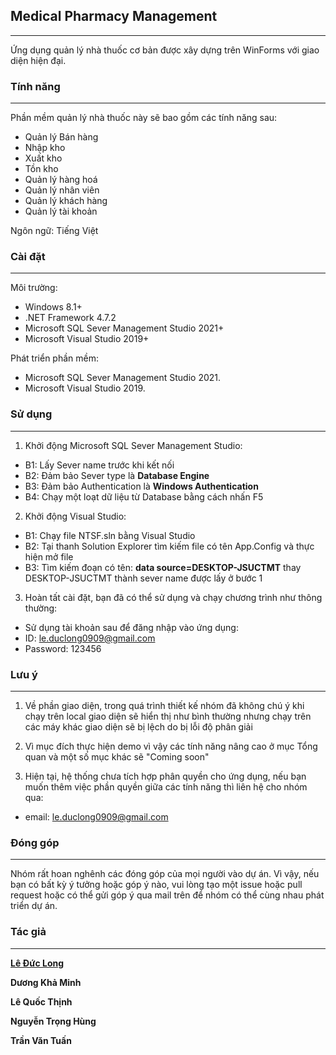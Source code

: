 ## Medical Pharmacy Management
***
Ứng dụng quản lý nhà thuốc cơ bản được xây dựng trên WinForms với giao diện hiện đại.

### Tính năng
***
Phần mềm quản lý nhà thuốc này sẽ bao gồm các tính năng sau:
* Quản lý Bán hàng
* Nhập kho
* Xuất kho
* Tồn kho
* Quản lý hàng hoá
* Quản lý nhân viên
* Quản lý khách hàng
* Quản lý tài khoản

Ngôn ngữ: Tiếng Việt


### Cài đặt
***
Môi trường:
* Windows 8.1+
* .NET Framework 4.7.2
* Microsoft SQL Sever Management Studio 2021+
* Microsoft Visual Studio 2019+

Phát triển phần mềm:
* Microsoft SQL Sever Management Studio 2021.
* Microsoft Visual Studio 2019.


### Sử dụng
***
1. Khởi động Microsoft SQL Sever Management Studio:
* B1: Lấy Sever name trước khi kết nối
* B2: Đảm bảo Sever type là **Database Engine**
* B3: Đảm bảo Authentication là **Windows Authentication**
* B4: Chạy một loạt dữ liệu từ Database bằng cách nhấn F5

2. Khởi động Visual Studio:
* B1: Chạy file NTSF.sln bằng Visual Studio
* B2: Tại thanh Solution Explorer tìm kiếm file có tên App.Config và thực hiện mở file
* B3: Tìm kiếm đoạn có tên: **data source=DESKTOP-JSUCTMT** thay DESKTOP-JSUCTMT thành sever name được lấy ở bước 1

3. Hoàn tất cài đặt, bạn đã có thể sử dụng và chạy chương trình như thông thường:
* Sử dụng tài khoản sau để đăng nhập vào ứng dụng:
* ID: le.duclong0909@gmail.com
* Password: 123456


### Lưu ý
***
1. Về phần giao diện, trong quá trình thiết kế nhóm đã không chú ý khi chạy trên local giao diện sẽ hiển thị như bình thường
nhưng chạy trên các máy khác giao diện sẽ bị lệch do bị lỗi độ phân giải

2. Vì mục đích thực hiện demo vì vậy các tính năng nâng cao ở mục Tổng quan và một số mục khác sẽ "Coming soon"

3. Hiện tại, hệ thống chưa tích hợp phân quyền cho ứng dụng, nếu bạn muốn thêm việc phần quyền giữa các tính năng thì liên hệ
cho nhóm qua:
* email: le.duclong0909@gmail.com


### Đóng góp
***
Nhóm rất hoan nghênh các đóng góp của mọi người vào dự án. Vì vậy, nếu bạn có bất kỳ ý tưởng hoặc góp ý nào, vui lòng tạo một issue
hoặc pull request hoặc có thể gửi góp ý qua mail trên để nhóm có thể cùng nhau phát triển dự án.


### Tác giả
***
[**Lê Đức Long**](https://github.com/longle993)

**Dương Khả Minh**

**Lê Quốc Thịnh**

**Nguyễn Trọng Hùng**

**Trần Văn Tuấn**

